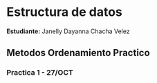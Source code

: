 
# Estructura de datos 

**Estudiante:** Janelly Dayanna Chacha Velez

## Metodos Ordenamiento Practico

### Practica 1 - 27/OCT
